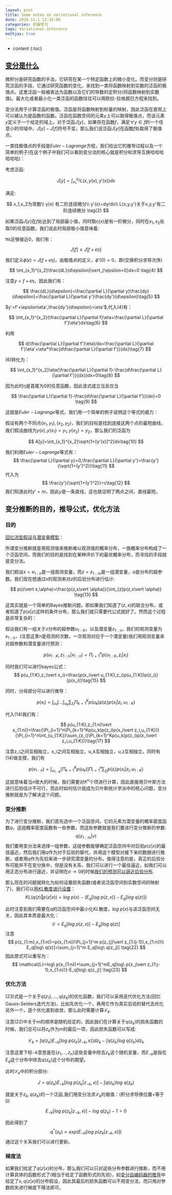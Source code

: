 ```yaml
---
layout: post
title: Some notes on variational inference
date: 2018-11-1 12:32:00
categories: 机器学习
tags: Variational-Inference
mathjax: true
---
```


* content
{:toc}


## [变分是什么](https://en.wikipedia.org/wiki/Calculus_of_variations)


微积分是研究函数的手法，它研究在某一个特定函数上的微小变化。而变分则是研究泛函的手段，它通过研究函数的变化，来找到一类将函数映射到实数的泛函的极值点。这里泛函一般被表达为函数以及它们的导数的定积分(将函数映射到实数值)。最大化或者最小化一类泛函的函数往往可以用欧拉-拉格朗日方程来找到。





变分法用于计算泛函的极值。泛函是将函数映射到标量的映射，因此泛函在直观上可以被认为是函数的函数。泛函在函数空间的元素$y$上可以取得极值点，而该元素$y$定义于一个给定的域上。对于泛函$J[y]$，如果存在函数$f$，满足$\forall y \in f$的一个任意小的邻域中，$J[y]-J[f]$符号不变，那么我们说泛函$J[y]$在函数$f$处取得了极值点。

一类找极值点的手段是$Euler-Lagrange$方程，我们给出它的推导过程以及一个简单的例子(在这个例子中我们可以看到变分法的核心就是积分和求导互换哈哈哈哈哈哈)：

考虑泛函:

$$
    J[y]=\int_{x_1}^{x_2}L(x,y(x),y'(x))dx \tag{1}
$$

满足:

$$
x_1,x_2为常数\\
y(x) 有二阶连续微分\\
y'(x)=dy/dx\\
L(x,y,y')关于x,y,y'有二阶连续微分 \tag{2}
$$

如果泛函$J[y]$在$f$处达到了局部最小值，同时取$\eta(x)$是有一阶微分，同时在$x_1,x_2$处取0的任意函数，我们说此时局部极小值意味着:

$\forall \epsilon$足够接近0，我们有：

$$
J[f]\leq J[f+\epsilon \eta] \tag{3}
$$

我们定义$\phi(\epsilon)=J[f+\epsilon\eta]$，由极值点的定义，$\phi'(0)=0$，即(交换积分求导次序)

$$
\int_{x_1}^{x_2}\frac{dL}{d\epsilon}\vert_{\epsilon=0}dx=0 \tag{4}
$$

注意$y=f+\epsilon\eta$，因此我们有：

$$
\frac{dL}{d\epsilon}=\frac{\partial L}{\partial y}\frac{dy}{d\epsilon}+\frac{\partial L}{\partial y'}\frac{dy'}{d\epsilon}\tag{5}
$$

$y'=f'+\epsilon\eta',\frac{dy'}{d\epsilon}=\eta'$,代入$(4)$有：

$$
\int_{x_1}^{x_2}(\frac{\partial L}{\partial f}\eta+\frac{\partial L}{\partial f'}\eta')dx\tag{6}
$$

利用

$$
d(\frac{\partial L}{\partial f'}\eta)/dx=\frac{\partial L}{\partial f'}\eta'+\eta*\frac{d\frac{\partial L}{\partial f'}}{dx}\tag{7}
$$

$(6)$转化为：

$$
\int_{x_1}^{x_2}\eta(\frac{\partial L}{\partial f}-\frac{d\frac{\partial L}{\partial f'}}{dx})dx=0\tag{8}
$$

因为此时$\eta$是首尾为0的任意函数，因此该式成立当且仅当

$$
\frac{\partial L}{\partial f}-\frac{d\frac{\partial L}{\partial f'}}{dx}=0 \tag{9}
$$

这就是$Euler-Lagrange$等式，我们用一个简单的例子说明这个等式的威力：

假设有两个不同点$(x_1,y_1),(x_2,y_2)$，我们的目标是找到连接这两个点的最短曲线，我们假设曲线为$y(x),y(x_1)=y_1,y(x_2)=y_2$，那么我们的泛函为

$$
A[y]=\int_{x_1}^{x_2}\sqrt{1+[y'(x)]^2}dx\tag{10}
$$

我们利用$Euler-Lagrange$等式有：
$$
\frac{\partial L}{\partial y}=0,\frac{\partial L}{\partial y'}=\frac{y'}{\sqrt{1+(y')^2}}\tag{11}
$$
代入为
$$
\frac{y'}{\sqrt{1+(y')^2}}=c\tag{12}
$$
我们知道此时$y'=m$，因此$y$是一条直线，这也就证明了两点之间，直线最短。

## 变分推断的目的，推导公式，优化方法

### 目的

[回忆流型假设与潜变量模型](https://fenghz.github.io/2018/10/15/Variational-AutoEncoder/#12-%E6%BD%9C%E5%8F%98%E9%87%8F%E7%A9%BA%E9%97%B4%E6%A8%A1%E5%9E%8B%E5%81%87%E8%AE%BE)：

所谓变分推断就是用观测值来推断难以观测值的概率分布，一族概率分布构成了一个泛函空间，而我们的目的是找到在某种评价下的最优概率分布，而寻找的手段就是变分法。

我们假设$x=x_{1:n}$是一组观测变量，而$z=z_{1:m}$是一组潜变量，$\alpha$是分布的超参数。我们现在想通过$x$的观测来对$z$的后验分布进行估计:

$$
p(z\vert x,\alpha)=\frac{p(z,x\vert \alpha)}{\int_{z}p(z,x\vert \alpha)} \tag{13}
$$

这其实就是一个简单的Bayes推断问题，即如果我们知道了$(z,x)$的联合分布，或者知道了$p(x\vert z)$这样的条件分布，那么我们就只需要代公式就好了。然而这个过程是非常复杂的：

假设我们有一组关于$z$分布的超参数$u_{1:K}$，以及潜变量$z_{1:n}$，我们的观测变量为$x_{1:n}$，(注意这里n是观测的次数，一次观测对应于一个潜变量)我们用观测变量来对超参数和潜变量进行预测：

$$
p(u_{1:K},z_{1:n}\vert x_{1:n})=\Pi_{i=1}^n p(u_{1:K},z_i\vert x_i)\tag{14}
$$

同时我们可以进行bayes公式：
$$
p(u_{1:K},z_i\vert x_i)=\frac{p(x_i\vert u_{1:K},z_i)p(u_{1:K})p(z_i)}{p(x_i)}\tag{15}
$$

同时，分母部分可以进行推导：

$$
p(x_i)=\int_{u_1}\int...\int_{u_{K}}\sum_{z_i}\Pi_{k=1}^Kp(u_k)p(z_i)p(x_i\vert z_i,u_{1:K})\tag{16}
$$

代入$(14)$我们有：

$$
p(u_{1:K},z_{1:n}\vert x_{1:n})=\frac{\Pi_{i=1}^n\Pi_{k=1}^Kp(u_k)p(z_i)p(x_i\vert z_i,u_{1:K})}{\Pi_{i=1}^n\int_{u_{1:K}}\sum_{z_i}\Pi_{k=1}^Kp(u_k)p(z_i)p(x_i\vert z_i,u_{1:K})}\tag{17}
$$

注意z_i之间互相独立，x_i之间互相独立，u_k互相独立，u,z互相独立，同时有(14)做支撑，我们有

$$
p(x_{1:n})=\int_{u_{1:K}}[\Pi_{k=1}^Kp(u_k)]\Pi_{i=1}^n\sum_{z_i}p(z_i)p(x_i\vert z_i,u_{1:K})\tag{18}
$$

这就意味着当$n$很大的时候，我们需要对$K^n$个项进行计算，因此直接用贝叶斯方法进行后验估计不可行，而此时如何估计就成为贝叶斯统计学派中的核心问题，变分推断就是为了解决这个问题。

### 变分推断

为了进行变分推断，我们首先选中一个泛函空间，它的元素为潜变量的概率密度函数$q$，这组概率密度函数有一些参数，而这些参数就是我们要进行变分推断的参数:
$$
q(z_{1:m}\vert v)\tag{19}
$$
我们要用变分法来选择一组参数，这组参数能够确定泛函空间中对后验$p(z\vert x)$的最佳逼近，然后我们用$q$作为对于后验的替代，并用这个模型对接下来的数据进行推断，或者用$q$作为先验来进一步研究潜变量的分布。值得注意的是，真正的后验分布可能并不在变分族中，但是没有关系，我们可以进行一个最佳逼近，如我们可以用正态分布进行逼近，并证明在$\sigma \rightarrow0$的时候[我们的预测可以逼近后验分布](https://fenghz.github.io/2018/10/15/Variational-AutoEncoder/#%E4%B8%80%E7%BB%B4%E6%83%85%E5%86%B5%E7%9A%84%E8%AF%81%E6%98%8E).

那么现在的问题就转化为如何设置损失函数(或者说泛函空间到实数空间的映射了)，我们可以[用$KL$散度进行设置](https://fenghz.github.io/2018/10/05/KL-Divergency-Description/)：
$$
KL(q(z)\Vert p(z\vert x))=log\ p(x)-(E_q[log\ p(z,x)]-E_q[log\ q(z)])\tag{20}
$$

此时注意到我们需要在$q$的泛函空间中最小化$KL$散度，$log\ p(x)$与该泛函空间无关，因此其本质是最大化：
$$
\mathcal{L}=E_q[log\ p(z,x)]-E_q[log\ q(z)] \tag{21}
$$
注意
$$
p(z_{1:m},x_{1:n})=p(x_{1:n})\Pi_{j=1}^m p(z_{j}\vert z_{1:(j-1)},x_{1:n})\\
E_q[log\ q(z)]=\sum_{j=1}^m E_q[log\ q(z_j)] \tag{22}
$$
因此原式可以重写为：
$$
\mathcal{L}=log\ p(x_{1:n})+\sum_{j=1}^mE_q[log\ p(z_j\vert z_{1:j-1},x_{1:n})]-E_q[log\ q(z_j)] \tag{23}
$$

### 优化方法

$(23)$式是一个关于$q(z_1),...,q(z_k)$的优化函数，我们可以采用迭代优化方法(回忆Gauss-Seiders迭代方法)，比如先优化一个，再用它作为真实后验的替代去优化另外一个，逐个优化直到收敛，那么此时需要计算$\mathcal{L}_k$.

注意$(22)$中关于$m$的顺序是随机给定的，因此我们在计算关于$q(z_k)$的损失函数的时候，我们总可以将$z_k$作为$m$的最后一项，因此损失函数可以写成:

$$
\mathcal{L}_k=\int q(z_k)E_{-k}[log\ p(z_k\vert z_{-k},x)]d z_k -\int q(z_k)log\ q(z_k)dz_k\tag{24}
$$

注意这里下标$-k$意思是在$(z_1,..,z_n)$这些变量中除去$z_k$这个随机变量，而$E_{-k}$是指在$E_q$这个分布中除去$q(z_k)$这个分布的期望。

此时$\mathcal{L}_k$中的积分部分:

$$
J=q(z_k)E_{-k}[log\ p(z_k\vert z_{-k},x)]-\int q(z_k)log\ q(z_k)
$$

就是关于$z_k ,   q(z_k)$的一个泛函,我们用变分法求$\mathcal{L}_k$的极值：(积分求导换位置+等于0)

$$
E_{-k}[log\ p(z_k\vert z_{-k},x)]-log\ q(z_k)-1=0\tag{25}
$$

因此得到了
$$
q^*(z_k)\propto exp(E_{-k}[log\ p(z_k\vert z_{-k},x)]) \tag{26}
$$
通过这个关系我们可以进行更新。

### 梯度法

如果我们给定了$q(z\vert x)$的分布，那么我们可以只对这些分布参数进行推断，而不用计算具体的函数形式了(相当于给定了函数形式的先验)，如[变分自编码器的推导](https://fenghz.github.io/2018/10/15/Variational-AutoEncoder/#221-%E6%9E%84%E9%80%A0%E7%9B%AE%E6%A0%87%E5%87%BD%E6%95%B0)中给定了$x,q(z\vert x)$的分布假设，因此其最后的损失函数可以不用变分法，而只用对参数损失进行梯度下降法即可。






